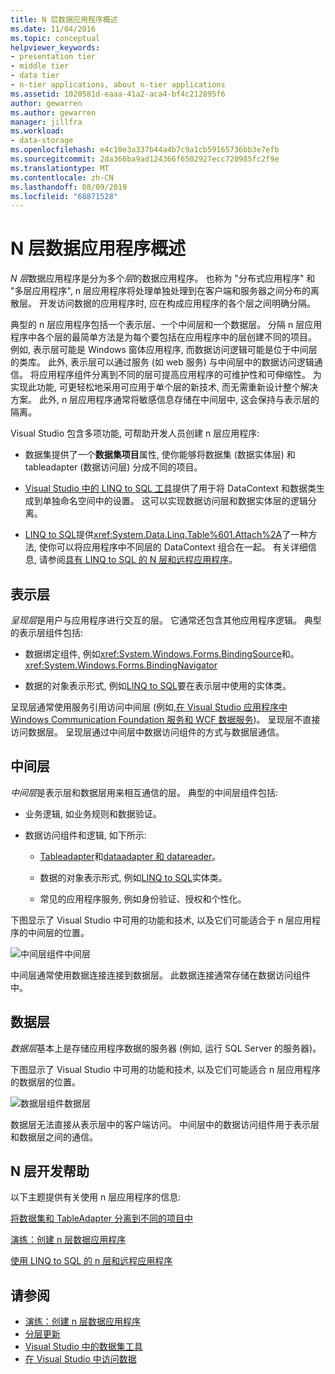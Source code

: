 ```yaml
---
title: N 层数据应用程序概述
ms.date: 11/04/2016
ms.topic: conceptual
helpviewer_keywords:
- presentation tier
- middle tier
- data tier
- n-tier applications, about n-tier applications
ms.assetid: 1020581d-eaaa-41a2-aca4-bf4c212895f6
author: gewarren
ms.author: gewarren
manager: jillfra
ms.workload:
- data-storage
ms.openlocfilehash: e4c10e3a337b44a4b7c9a1cb59165736bb3e7efb
ms.sourcegitcommit: 2da366ba9ad124366f6502927ecc720985fc2f9e
ms.translationtype: MT
ms.contentlocale: zh-CN
ms.lasthandoff: 08/09/2019
ms.locfileid: "68871528"
---
```

# <a name="n-tier-data-applications-overview"></a>N 层数据应用程序概述
*N 层*数据应用程序是分为多个*层*的数据应用程序。 也称为 "分布式应用程序" 和 "多层应用程序", n 层应用程序将处理单独处理到在客户端和服务器之间分布的离散层。 开发访问数据的应用程序时, 应在构成应用程序的各个层之间明确分隔。

典型的 n 层应用程序包括一个表示层、一个中间层和一个数据层。 分隔 n 层应用程序中各个层的最简单方法是为每个要包括在应用程序中的层创建不同的项目。 例如, 表示层可能是 Windows 窗体应用程序, 而数据访问逻辑可能是位于中间层的类库。 此外, 表示层可以通过服务 (如 web 服务) 与中间层中的数据访问逻辑通信。 将应用程序组件分离到不同的层可提高应用程序的可维护性和可伸缩性。 为实现此功能, 可更轻松地采用可应用于单个层的新技术, 而无需重新设计整个解决方案。 此外, n 层应用程序通常将敏感信息存储在中间层中, 这会保持与表示层的隔离。

Visual Studio 包含多项功能, 可帮助开发人员创建 n 层应用程序:

- 数据集提供了一个**数据集项目**属性, 使你能够将数据集 (数据实体层) 和 tableadapter (数据访问层) 分成不同的项目。

- [Visual Studio 中的 LINQ to SQL 工具](../data-tools/linq-to-sql-tools-in-visual-studio2.md)提供了用于将 DataContext 和数据类生成到单独命名空间中的设置。 这可以实现数据访问层和数据实体层的逻辑分离。

- [LINQ to SQL](/dotnet/framework/data/adonet/sql/linq/index)提供<xref:System.Data.Linq.Table%601.Attach%2A>了一种方法, 使你可以将应用程序中不同层的 DataContext 组合在一起。 有关详细信息, 请参阅[具有 LINQ to SQL 的 N 层和远程应用程序](/dotnet/framework/data/adonet/sql/linq/n-tier-and-remote-applications-with-linq-to-sql)。

## <a name="presentation-tier"></a>表示层
*呈现层*是用户与应用程序进行交互的层。 它通常还包含其他应用程序逻辑。 典型的表示层组件包括:

- 数据绑定组件, 例如<xref:System.Windows.Forms.BindingSource>和。 <xref:System.Windows.Forms.BindingNavigator>

- 数据的对象表示形式, 例如[LINQ to SQL](/dotnet/framework/data/adonet/sql/linq/index)要在表示层中使用的实体类。

呈现层通常使用服务引用访问中间层 (例如,[在 Visual Studio 应用程序中 Windows Communication Foundation 服务和 WCF 数据服务](../data-tools/windows-communication-foundation-services-and-wcf-data-services-in-visual-studio.md))。 呈现层不直接访问数据层。 呈现层通过中间层中数据访问组件的方式与数据层通信。

## <a name="middle-tier"></a>中间层
*中间层*是表示层和数据层用来相互通信的层。 典型的中间层组件包括:

- 业务逻辑, 如业务规则和数据验证。

- 数据访问组件和逻辑, 如下所示:

  - [Tableadapter](create-and-configure-tableadapters.md)和[dataadapter 和 datareader](/dotnet/framework/data/adonet/dataadapters-and-datareaders)。

  - 数据的对象表示形式, 例如[LINQ to SQL](/dotnet/framework/data/adonet/sql/linq/index)实体类。

  - 常见的应用程序服务, 例如身份验证、授权和个性化。

下图显示了 Visual Studio 中可用的功能和技术, 以及它们可能适合于 n 层应用程序的中间层的位置。

![中间层组件](../data-tools/media/ntiermid.png)中间层

中间层通常使用数据连接连接到数据层。 此数据连接通常存储在数据访问组件中。

## <a name="data-tier"></a>数据层
*数据层*基本上是存储应用程序数据的服务器 (例如, 运行 SQL Server 的服务器)。

下图显示了 Visual Studio 中可用的功能和技术, 以及它们可能适合 n 层应用程序的数据层的位置。

![数据层组件](../data-tools/media/ntierdatatier.png)数据层

数据层无法直接从表示层中的客户端访问。 中间层中的数据访问组件用于表示层和数据层之间的通信。

## <a name="help-for-n-tier-development"></a>N 层开发帮助
以下主题提供有关使用 n 层应用程序的信息:

[将数据集和 TableAdapter 分离到不同的项目中](../data-tools/separate-datasets-and-tableadapters-into-different-projects.md)

[演练：创建 n 层数据应用程序](../data-tools/walkthrough-creating-an-n-tier-data-application.md)

[使用 LINQ to SQL 的 n 层和远程应用程序](/dotnet/framework/data/adonet/sql/linq/n-tier-and-remote-applications-with-linq-to-sql)

## <a name="see-also"></a>请参阅

- [演练：创建 n 层数据应用程序](../data-tools/walkthrough-creating-an-n-tier-data-application.md)
- [分层更新](../data-tools/hierarchical-update.md)
- [Visual Studio 中的数据集工具](../data-tools/dataset-tools-in-visual-studio.md)
- [在 Visual Studio 中访问数据](../data-tools/accessing-data-in-visual-studio.md)
